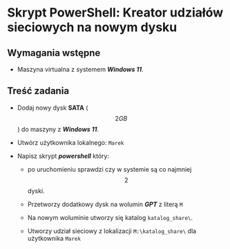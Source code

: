 # Skrypt PowerShell: Kreator udziałów sieciowych na nowym dysku

## Wymagania wstępne

- Maszyna virtualna z systemem _**Windows 11**_.

## Treść zadania

- Dodaj nowy dysk **SATA** ($$2GB$$) do maszyny z _**Windows 11**_.

- Utwórz użytkownika lokalnego: `Marek`

- Napisz skrypt _**powershell**_ który:
  
  - po uruchomieniu sprawdzi czy w systemie są co najmniej $$2$$ dyski.

  - Przetworzy dodatkowy dysk na wolumin **_GPT_** z literą `M`

  - Na nowym woluminie utworzy się katalog `katalog_share\`.

  - Utworzy udział sieciowy z lokalizacji `M:\katalog_share\` dla użytkownika `Marek` 
